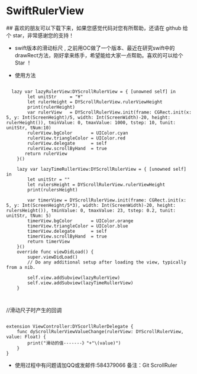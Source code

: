 # SwiftRulerView


## 喜欢的朋友可以下载下来，如果您感觉代码对您有所帮助，还请在 github 给个 star，非常感谢您的支持！
 
 * swift版本的滑动标尺 , 之前用OC做了一个版本、最近在研究swift中的drawRect方法，刚好拿来练手，希望能给大家一点帮助。喜欢的可以给个Star ！
 

 * 使用方法 

<pre><code>
  lazy var lazyRulerView:DYScrollRulerView = { [unowned self] in
        let unitStr     = "¥"
        let rulerHeight = DYScrollRulerView.rulerViewHeight
        print(rulerHeight)
        var rulerView   = DYScrollRulerView.init(frame: CGRect.init(x: 5, y: Int(ScreenHeight)/5, width: Int(ScreenWidth)-20, height: rulerHeight()), tminValue: 0, tmaxValue: 1000, tstep: 10, tunit: unitStr, tNum:10)
        rulerView.bgColor       = UIColor.cyan
        rulerView.triangleColor = UIColor.red
        rulerView.delegate      = self
        rulerView.scrollByHand  = true
       return rulerView
    }()
    
    lazy var lazyTimeRullerView:DYScrollRulerView = { [unowned self] in
        let unitStr = ""
        let rulersHeight = DYScrollRulerView.rulerViewHeight
        print(rulersHeight)
       
        var timerView = DYScrollRulerView.init(frame: CGRect.init(x: 5, y: Int(ScreenHeight/5*3), width: Int(ScreenWidth)-20, height: rulersHeight()), tminValue: 0, tmaxValue: 23, tstep: 0.2, tunit: unitStr, tNum: 5)
        timerView.bgColor       = UIColor.orange
        timerView.triangleColor = UIColor.blue
        timerView.delegate      = self
        timerView.scrollByHand  = true
        return timerView
    }()
    override func viewDidLoad() {
        super.viewDidLoad()
        // Do any additional setup after loading the view, typically from a nib.
        
        self.view.addSubview(lazyRulerView)
        self.view.addSubview(lazyTimeRullerView)
    }


</code></pre>

//滑动尺子时产生的回调

<pre><code>
extension ViewController:DYScorllRulerDelegate {
    func dyScrollRulerViewValueChange(rulerView: DYScrollRulerView, value: Float) {
        print("滑动的值-------》"+"\(value)")
    }
}
</code></pre>

 - 使用过程中有问题请加QQ或发邮件:584379066 备注：Git ScrollRuler



